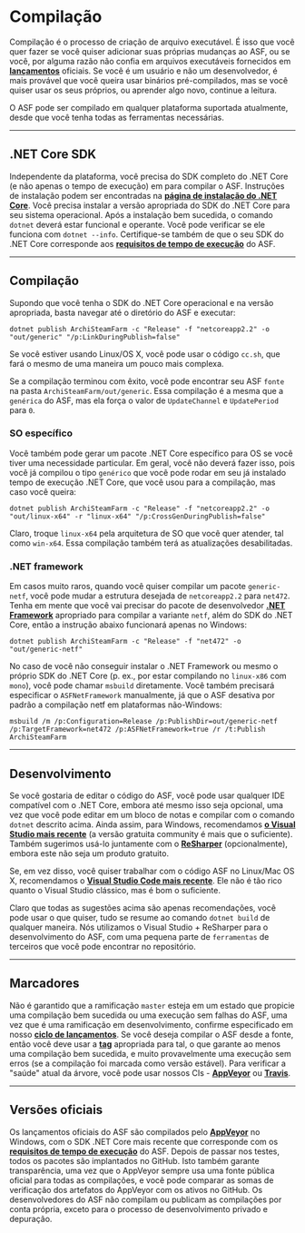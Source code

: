 # Compilação

Compilação é o processo de criação de arquivo executável. É isso que você quer fazer se você quiser adicionar suas próprias mudanças ao ASF, ou se você, por alguma razão não confia em arquivos executáveis fornecidos em **[lançamentos](https://github.com/JustArchiNET/ArchiSteamFarm/releases)** oficiais. Se você é um usuário e não um desenvolvedor, é mais provável que você queira usar binários pré-compilados, mas se você quiser usar os seus próprios, ou aprender algo novo, continue a leitura.

O ASF pode ser compilado em qualquer plataforma suportada atualmente, desde que você tenha todas as ferramentas necessárias.

* * *

## .NET Core SDK

Independente da plataforma, você precisa do SDK completo do .NET Core (e não apenas o tempo de execução) em para compilar o ASF. Instruções de instalação podem ser encontradas na **[página de instalação do .NET Core](https://dotnet.microsoft.com/download)**. Você precisa instalar a versão apropriada do SDK do .NET Core para seu sistema operacional. Após a instalação bem sucedida, o comando `dotnet` deverá estar funcional e operante. Você pode verificar se ele funciona com `dotnet --info`. Certifique-se também de que o seu SDK do .NET Core corresponde aos **[requisitos de tempo de execução](https://github.com/JustArchiNET/ArchiSteamFarm/wiki/Compatibility#runtime-requirements)** do ASF.

* * *

## Compilação

Supondo que você tenha o SDK do .NET Core operacional e na versão apropriada, basta navegar até o diretório do ASF e executar:

```shell
dotnet publish ArchiSteamFarm -c "Release" -f "netcoreapp2.2" -o "out/generic" "/p:LinkDuringPublish=false"
```

Se você estiver usando Linux/OS X, você pode usar o código `cc.sh`, que fará o mesmo de uma maneira um pouco mais complexa.

Se a compilação terminou com êxito, você pode encontrar seu ASF `fonte` na pasta `ArchiSteamFarm/out/generic`. Essa compilação é a mesma que a `genérica` do ASF, mas ela força o valor de `UpdateChannel` e `UpdatePeriod` para `0`.

### SO específico

Você também pode gerar um pacote .NET Core específico para OS se você tiver uma necessidade particular. Em geral, você não deverá fazer isso, pois você já compilou o tipo `genérico` que você pode rodar em seu já instalado tempo de execução .NET Core, que você usou para a compilação, mas caso você queira:

```shell
dotnet publish ArchiSteamFarm -c "Release" -f "netcoreapp2.2" -o "out/linux-x64" -r "linux-x64" "/p:CrossGenDuringPublish=false"
```

Claro, troque `linux-x64` pela arquitetura de SO que você quer atender, tal como `win-x64`. Essa compilação também terá as atualizações desabilitadas.

### .NET framework

Em casos muito raros, quando você quiser compilar um pacote `generic-netf`, você pode mudar a estrutura desejada de `netcoreapp2.2` para `net472`. Tenha em mente que você vai precisar do pacote de desenvolvedor **[.NET Framework](https://dotnet.microsoft.com/download/visual-studio-sdks)** apropriado para compilar a variante `netf`, além do SDK do .NET Core, então a instrução abaixo funcionará apenas no Windows:

```shell
dotnet publish ArchiSteamFarm -c "Release" -f "net472" -o "out/generic-netf"
```

No caso de você não conseguir instalar o .NET Framework ou mesmo o próprio SDK do .NET Core (p. ex., por estar compilando no `linux-x86` com `mono`), você pode chamar `msbuild` diretamente. Você também precisará especificar o `ASFNetFramework` manualmente, já que o ASF desativa por padrão a compilação netf em plataformas não-Windows:

```shell
msbuild /m /p:Configuration=Release /p:PublishDir=out/generic-netf /p:TargetFramework=net472 /p:ASFNetFramework=true /r /t:Publish ArchiSteamFarm
```

* * *

## Desenvolvimento

Se você gostaria de editar o código do ASF, você pode usar qualquer IDE compatível com o .NET Core, embora até mesmo isso seja opcional, uma vez que você pode editar em um bloco de notas e compilar com o comando `dotnet` descrito acima. Ainda assim, para Windows, recomendamos **[o Visual Studio mais recente](https://visualstudio.microsoft.com/downloads)** (a versão gratuita community é mais que o suficiente). Também sugerimos usá-lo juntamente com o **[ReSharper](https://www.jetbrains.com/resharper)** (opcionalmente), embora este não seja um produto gratuito.

Se, em vez disso, você quiser trabalhar com o código ASF no Linux/Mac OS X, recomendamos o **[Visual Studio Code mais recente](https://code.visualstudio.com/download)**. Ele não é tão rico quanto o Visual Studio clássico, mas é bom o suficiente.

Claro que todas as sugestões acima são apenas recomendações, você pode usar o que quiser, tudo se resume ao comando `dotnet build` de qualquer maneira. Nós utilizamos o Visual Studio + ReSharper para o desenvolvimento do ASF, com uma pequena parte de `ferramentas` de terceiros que você pode encontrar no repositório.

* * *

## Marcadores

Não é garantido que a ramificação `master` esteja em um estado que propicie uma compilação bem sucedida ou uma execução sem falhas do ASF, uma vez que é uma ramificação em desenvolvimento, confirme especificado em nosso **[ciclo de lançamentos](https://github.com/JustArchiNET/ArchiSteamFarm/wiki/Release-cycle)**. Se você deseja compilar o ASF desde a fonte, então você deve usar a **[tag](https://github.com/JustArchiNET/ArchiSteamFarm/tags)** apropriada para tal, o que garante ao menos uma compilação bem sucedida, e muito provavelmente uma execução sem erros (se a compilação foi marcada como versão estável). Para verificar a "saúde" atual da árvore, você pode usar nossos CIs - **[AppVeyor](https://ci.appveyor.com/project/JustArchi/ArchiSteamFarm)** ou **[Travis](https://travis-ci.com/JustArchiNET/ArchiSteamFarm)**.

* * *

## Versões oficiais

Os lançamentos oficiais do ASF são compilados pelo **[AppVeyor](https://ci.appveyor.com/project/JustArchi/ArchiSteamFarm)** no Windows, com o SDK .NET Core mais recente que corresponde com os **[requisitos de tempo de execução](https://github.com/JustArchiNET/ArchiSteamFarm/wiki/Compatibility#runtime-requirements)** do ASF. Depois de passar nos testes, todos os pacotes são implantados no GitHub. Isto também garante transparência, uma vez que o AppVeyor sempre usa uma fonte pública oficial para todas as compilações, e você pode comparar as somas de verificação dos artefatos do AppVeyor com os ativos no GitHub. Os desenvolvedores do ASF não compilam ou publicam as compilações por conta própria, exceto para o processo de desenvolvimento privado e depuração.